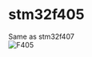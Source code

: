 # stm32f405   
Same as stm32f407   
![F405](https://user-images.githubusercontent.com/6020549/170388891-1d26c489-5fa2-4bf5-81c3-ff4a442368b8.JPG)

